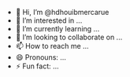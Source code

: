 - 👋 Hi, I’m @hdhouibmercarue
- 👀 I’m interested in ...
- 🌱 I’m currently learning ...
- 💞️ I’m looking to collaborate on ...
- 📫 How to reach me ...
- 😄 Pronouns: ...
- ⚡ Fun fact: ...

<!---
hdhouibmercarue/hdhouibmercarue is a ✨ special ✨ repository because its `README.md` (this file) appears on your GitHub profile.
You can click the Preview link to take a look at your changes.
--->
